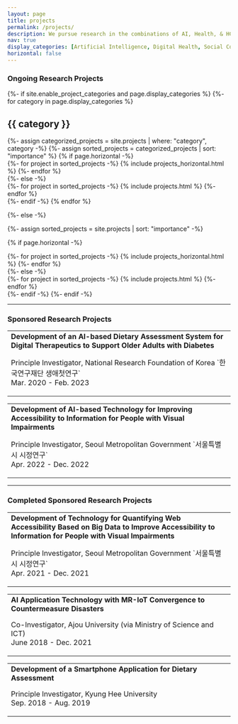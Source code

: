 ```yaml
---
layout: page
title: projects
permalink: /projects/
description: We pursue research in the combinations of AI, Health, & HCI.
nav: true
display_categories: [Artificial Intelligence, Digital Health, Social Computing, Accessibility & Aging]
horizontal: false
---
```


### Ongoing Research Projects
<!-- pages/projects.md -->
<div class="projects">
{%- if site.enable_project_categories and page.display_categories %}
  <!-- Display categorized projects -->
  {%- for category in page.display_categories %}
  <h2 class="category">{{ category }}</h2>
  {%- assign categorized_projects = site.projects | where: "category", category -%}
  {%- assign sorted_projects = categorized_projects | sort: "importance" %}
  <!-- Generate cards for each project -->
  {% if page.horizontal -%}
  <div class="container">
    <div class="row row-cols-2">
    {%- for project in sorted_projects -%}
      {% include projects_horizontal.html %}
    {%- endfor %}
    </div>
  </div>
  {%- else -%}
  <div class="grid">
    {%- for project in sorted_projects -%}
      {% include projects.html %}
    {%- endfor %}
  </div>
  {%- endif -%}
  {% endfor %}

{%- else -%}
<!-- Display projects without categories -->
  {%- assign sorted_projects = site.projects | sort: "importance" -%}
  <!-- Generate cards for each project -->
  {% if page.horizontal -%}
  <div class="container">
    <div class="row row-cols-2">
    {%- for project in sorted_projects -%}
      {% include projects_horizontal.html %}
    {%- endfor %}
    </div>
  </div>
  {%- else -%}
  <div class="grid">
    {%- for project in sorted_projects -%}
      {% include projects.html %}
    {%- endfor %}
  </div>
  {%- endif -%}
{%- endif -%}
</div>

---

### Sponsored Research Projects
<table class="imgtable"><tr>
<!-- <td>
<img src="/assets/img/da.jpeg" alt="alt text" width="125px" height="125px" />&nbsp;</td>
-->
<td align="left">
<b>Development of an AI-based Dietary Assessment System for Digital Therapeutics to Support Older Adults with Diabetes</b>
<p>Principle Investigator, National Research Foundation of Korea `한국연구재단 생애첫연구`
<br>
Mar. 2020 - Feb. 2023</p>
</td></tr></table>

<table class="imgtable">
<tr>
<!-- <td>
<img src="/assets/img/mr.jpeg" alt="alt text" width="125px" height="125px" />&nbsp;
</td>
-->
<td align="left">
<b>
    Development of AI-based Technology for Improving Accessibility to Information for People with Visual Impairments
</b>
<p>
    Principle Investigator, Seoul Metropolitan Government `서울특별시 시정연구`
<br>
    Apr. 2022 - Dec. 2022
</p>
</td></tr></table>

---

### Completed Sponsored Research Projects
<table class="imgtable">
<tr>
<!-- <td>
<img src="/assets/img/mr.jpeg" alt="alt text" width="125px" height="125px" />&nbsp;
</td>
-->
<td align="left">
<b>
    Development of Technology for Quantifying Web Accessibility Based on Big Data to Improve Accessibility to Information for People with Visual Impairments
</b>
<p>
    Principle Investigator, Seoul Metropolitan Government `서울특별시 시정연구`
<br>
    Apr. 2021 - Dec. 2021
</p>
</td></tr></table>

<table class="imgtable"><tr>
<!-- <td>
<img src="/assets/img/mr.jpeg" alt="alt text" width="125px" height="125px" />&nbsp;
</td>
-->
<td align="left">
<b>
    AI Application Technology with MR-IoT Convergence to Countermeasure Disasters
</b>
<p>
    Co-Investigator, Ajou University (via Ministry of Science and ICT)
<br>
    June 2018 - Dec. 2021
</p>
</td></tr></table>

<table class="imgtable"><tr>
<!-- <td>
<img src="/assets/img/da.jpeg" alt="alt text" width="125px" height="125px" />&nbsp;
</td>
-->
<td align="left">
<b>
    Development of a Smartphone Application for Dietary Assessment
  </b>
<p>Principle Investigator, Kyung Hee University
  <br>Sep. 2018 - Aug. 2019
  </p>
</td></tr></table>

